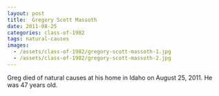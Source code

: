 ```yaml
---
layout: post
title:  Gregory Scott Massoth
date: 2011-08-25
categories: class-of-1982
tags: natural-causes
images:
  - /assets/class-of-1982/gregory-scott-massoth-1.jpg
  - /assets/class-of-1982/gregory-scott-massoth-2.jpg
---
```


Greg died of natural causes at his home in Idaho on August 25, 2011. He was 47 years old.



